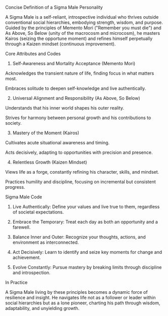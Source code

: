 Concise Definition of a Sigma Male Personality

A Sigma Male is a self-reliant, introspective individual who thrives outside conventional social hierarchies, embodying strength, wisdom, and purpose. Guided by the principles of Memento Mori ("Remember you must die") and As Above, So Below (unity of the macrocosm and microcosm), he masters Kairos (seizing the opportune moment) and refines himself perpetually through a Kaizen mindset (continuous improvement).

Core Attributes and Codes

1. Self-Awareness and Mortality Acceptance (Memento Mori)

Acknowledges the transient nature of life, finding focus in what matters most.

Embraces solitude to deepen self-knowledge and live authentically.



2. Universal Alignment and Responsibility (As Above, So Below)

Understands that his inner world shapes his outer reality.

Strives for harmony between personal growth and his contributions to society.



3. Mastery of the Moment (Kairos)

Cultivates acute situational awareness and timing.

Acts decisively, adapting to opportunities with precision and presence.



4. Relentless Growth (Kaizen Mindset)

Views life as a forge, constantly refining his character, skills, and mindset.

Practices humility and discipline, focusing on incremental but consistent progress.




Sigma Male Code

1. Live Authentically: Define your values and live true to them, regardless of societal expectations.


2. Embrace the Temporary: Treat each day as both an opportunity and a farewell.


3. Balance Inner and Outer: Recognize your thoughts, actions, and environment as interconnected.


4. Act Decisively: Learn to identify and seize key moments for change and achievement.


5. Evolve Constantly: Pursue mastery by breaking limits through discipline and introspection.



In Practice

A Sigma Male living by these principles becomes a dynamic force of resilience and insight. He navigates life not as a follower or leader within social hierarchies but as a lone pioneer, charting his path through wisdom, adaptability, and unyielding growth.


